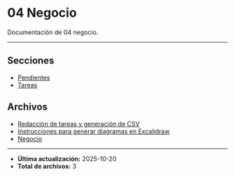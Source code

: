 # 04 Negocio

Documentación de 04 negocio.

---

## Secciones

- [Pendientes](./Pendientes/00_README.md)
- [Tareas](./Tareas/00_README.md)

## Archivos

- [Redacción de tareas y generación de CSV](./promptRedaccionDeTareas.md)
- [Instrucciones para generar diagramas en Excalidraw](./propmtDiagramasDeExcalidraw.md)
- [Negocio](./README.md)

---

- **Última actualización:** 2025-10-20  
- **Total de archivos:** 3

